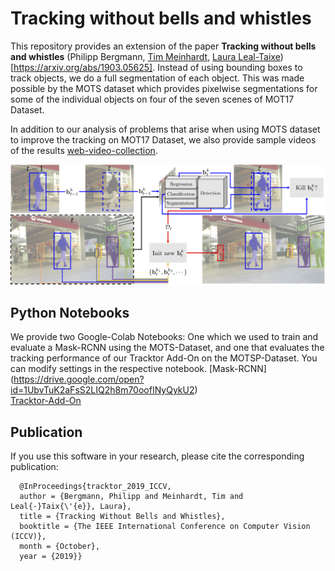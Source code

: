 # Tracking without bells and whistles

This repository provides an extension of the paper **Tracking without bells and whistles** (Philipp Bergmann, [Tim Meinhardt](https://dvl.in.tum.de/team/meinhardt/), [Laura Leal-Taixe](https://dvl.in.tum.de/team/lealtaixe/)) [https://arxiv.org/abs/1903.05625]. Instead of using bounding boxes to track objects, we do a full segmentation of each object. This was made possible by the MOTS dataset which provides pixelwise segmentations for some of the individual objects on four of the seven scenes of MOT17 Dataset. 

In addition to our analysis of problems that arise when using MOTS dataset to improve the tracking on MOT17 Dataset, we also provide sample videos of the results [web-video-collection](https://vision.in.tum.de/webshare/u/meinhard/tracking_wo_bnw-supp_video_collection.zip).

![Visualization of Tracktor](data/Tracktor+MaskRCNN.png)

## Python Notebooks

We provide two Google-Colab Notebooks: One which we used to train and evaluate a Mask-RCNN using the MOTS-Dataset, and one that evaluates the tracking performance of our Tracktor Add-On on the MOTSP-Dataset. You can modify settings in the respective notebook.
[Mask-RCNN] (https://drive.google.com/open?id=1UbvTuK2aFsS2LIQ2h8m70oofINyQykU2) <br>
[Tracktor-Add-On](https://drive.google.com/open?id=1ABnb2QxXfCxF9Vh75PbMXbaxppTceyGY)

## Publication
 If you use this software in your research, please cite the corresponding publication:

```
  @InProceedings{tracktor_2019_ICCV,
  author = {Bergmann, Philipp and Meinhardt, Tim and Leal{-}Taix{\'{e}}, Laura},
  title = {Tracking Without Bells and Whistles},
  booktitle = {The IEEE International Conference on Computer Vision (ICCV)},
  month = {October},
  year = {2019}}
```

